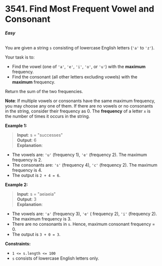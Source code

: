 # 3541. Find Most Frequent Vowel and Consonant
###### **Easy**

You are given a string `s` consisting of lowercase English letters (`'a'` to `'z'`).

Your task is to:
- Find the vowel (one of `'a'`, `'e'`, `'i'`, `'o'`, or `'u'`) with the **maximum** frequency.
- Find the consonant (all other letters excluding vowels) with the **maximum** frequency.

Return the sum of the two frequencies.

**Note**: If multiple vowels or consonants have the same maximum frequency, you may choose any one of them. If there are no vowels or no consonants in the string, consider their frequency as 0.
The **frequency** of a letter `x` is the number of times it occurs in the string. 
 

**Example 1:**

> **Input**: s = "successes"  
**Output**: 6  
**Explanation**: 
- The vowels are: `'u'` (frequency 1), `'e'` (frequency 2). The maximum frequency is 2.
- The consonants are: `'s'` (frequency 4), `'c'` (frequency 2). The maximum frequency is 4.
- The output is `2 + 4 = 6`.


**Example 2:**

> **Input**: s = "aeiaeia"  
**Output**: 3  
**Explanation**: 
- The vowels are: `'a'` (frequency 3), `'e'` ( frequency 2), `'i'` (frequency 2). The maximum frequency is 3.
- There are no consonants in `s`. Hence, maximum consonant frequency = 0.
- The output is `3 + 0 = 3`.

 

**Constraints:**

- `1 <= s.length <= 100`
- `s` consists of lowercase English letters only.
